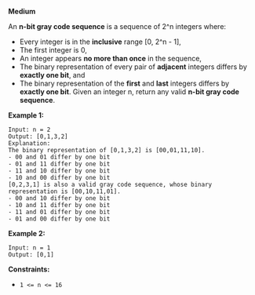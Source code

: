 **Medium**

An **n-bit gray code sequence** is a sequence of 2^n integers where:

- Every integer is in the **inclusive** range [0, 2^n - 1],
- The first integer is 0,
- An integer appears **no more than once** in the sequence,
- The binary representation of every pair of **adjacent** integers differs by **exactly one bit**, and
- The binary representation of the **first** and **last** integers differs by **exactly one bit**.
Given an integer n, return any valid **n-bit gray code sequence**.

 

**Example 1:**
```
Input: n = 2
Output: [0,1,3,2]
Explanation:
The binary representation of [0,1,3,2] is [00,01,11,10].
- 00 and 01 differ by one bit
- 01 and 11 differ by one bit
- 11 and 10 differ by one bit
- 10 and 00 differ by one bit
[0,2,3,1] is also a valid gray code sequence, whose binary representation is [00,10,11,01].
- 00 and 10 differ by one bit
- 10 and 11 differ by one bit
- 11 and 01 differ by one bit
- 01 and 00 differ by one bit
```
**Example 2:**
```
Input: n = 1
Output: [0,1]
```

**Constraints:**

- `1 <= n <= 16`
